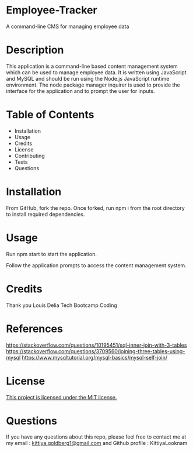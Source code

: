 # Employee-Tracker

A command-line CMS for managing employee data

# Description 

This application is a command-line based content management system which can be used to manage employee data. It is written using JavaScript and MySQL and should be run using the Node.js JavaScript runtime environment. The node package manager inquirer is used to provide the interface for the application and to prompt the user for inputs. 

# Table of Contents
- Installation
- Usage
- Credits
- License
- Contributing
- Tests
- Questions

#  Installation

From GitHub, fork the repo. Once forked, run npm i from the root directory to install required dependencies.

# Usage

Run npm start to start the application.

Follow the application prompts to access the content management system.


# Credits 
Thank you Louis Delia Tech Bootcamp Coding

# References 

https://stackoverflow.com/questions/10195451/sql-inner-join-with-3-tables
https://stackoverflow.com/questions/3709560/joining-three-tables-using-mysql
https://www.mysqltutorial.org/mysql-basics/mysql-self-join/

# License
[This project is licensed under the MIT license.](https://img.shields.io/badge/license-MIT-blue)

# Questions 
If you have any questions about this repo, please feel free to contact me at my email : kittiya.goldberg1@gmail.com and Github profile : KittiyaLooknam


